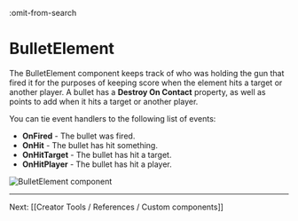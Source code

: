 :omit-from-search

# BulletElement

The BulletElement component keeps track of who was holding the gun that fired it for the purposes of keeping score when the element hits a target or another player. A bullet has a **Destroy On Contact** property, as well as points to add when it hits a target or another player.

You can tie event handlers to the following list of events:

* **OnFired** - The bullet was fired.
* **OnHit** - The bullet has hit something.
* **OnHitTarget** - The bullet has hit a target.
* **OnHitPlayer** - The bullet has hit a player.

![BulletElement component](https://www.flipsidexr.com/files/docs/screenshots/bullet-element.png)

---

Next: [[Creator Tools / References / Custom components]]
